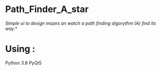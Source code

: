 # Path_Finder_A_star
**Simple ui to design mazes an watch a path finding algorythm (A*) find its way.**

# Using :
Python 3.8
PyQt5

